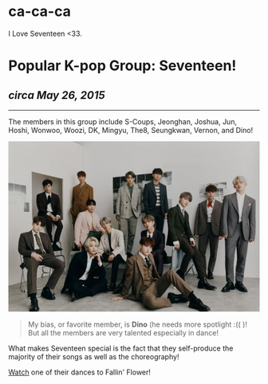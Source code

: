 # ca-ca-ca
I Love Seventeen <33.

<!DOCTYPE html>
<html>
 <head>
  </head>

<body>

<h1>Popular K-pop Group: Seventeen!</h1>
<h2><i>circa May 26, 2015</i></h2>
<hr size="3" width="100%" color="grey">
 
<p>The members in this group include S-Coups, Jeonghan, Joshua, Jun, Hoshi, Wonwoo, Woozi, DK, Mingyu, The8, Seungkwan, Vernon, and Dino!</p>
 
![A group picture of all thirteen members in Seventeen!](550px-SEVENTEEN_-_An_Ode_promo.jpg "Seventeen Right Here!")


> <p> My bias, or favorite member, is <strong>Dino</strong> (he needs more spotlight :(( )! But all the members are very talented especially in dance!</p>
 
<p>What makes Seventeen special is the fact that they self-produce the majority of their songs as well as the choreography!</p>
 
<p><a href="https://video.search.yahoo.com/search/video;_ylt=AwrOqikXzzFjkgQ6mzdXNyoA;_ylu=Y29sbwNncTEEcG9zAzEEdnRpZANMT0NVSTA1NENfMQRzZWMDc2M-?p=youtube+sevent+falling+flower+dance&vm=r&type=E211US714G0&ei=UTF-8&fr=mcafee&turl=https%3A%2F%2Ftse1.mm.bing.net%2Fth%3Fid%3DOVP.azWSJvOr8Lri-5RuU3Jd0AHgFo%26pid%3DApi%26w%3D296%26h%3D156%26c%3D7%26p%3D0&rurl=https%3A%2F%2Fwww.youtube.com%2Fwatch%3Fv%3DWsHqhrgnLpo&tit=%5BChoreography+Video%5DSEVENTEEN+-+%E8%88%9E%E3%81%84%E8%90%BD%E3%81%A1%E3%82%8B%E8%8A%B1%E3%81%B3%E3%82%89+%28Fallin%27+Flower%29&pos=1&vid=2ee450fbf846d87ce55952aba587476b&sigr=IU9Y4zPz8n2K&sigt=h4JJvueGUbAf&sigi=KIWzkzShBUu0">Watch</a> one of their dances to Fallin' Flower!</p>
 
</body>



</html>
